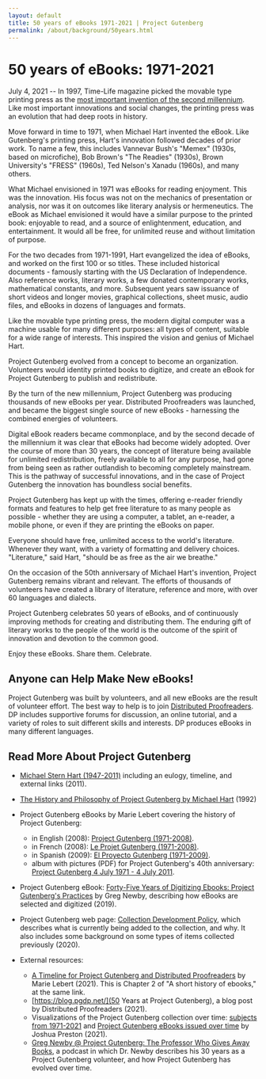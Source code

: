 ```yaml
---
layout: default
title: 50 years of eBooks 1971-2021 | Project Gutenberg
permalink: /about/background/50years.html
---
```


50 years of eBooks: 1971-2021
=============================

July 4, 2021 -- In 1997, Time-Life magazine picked the movable type printing press as the [most important invention of the second millennium](https://en.wikipedia.org/wiki/Johannes_Gutenberg). Like most important innovations and social changes, the printing press was an evolution that had deep roots in history.

Move forward in time to 1971, when Michael Hart invented the eBook. Like Gutenberg's printing press, Hart's innovation followed decades of prior work. To name a few, this includes Vannevar Bush's "Memex" (1930s, based on microfiche), Bob Brown's "The Readies" (1930s), Brown University's "FRESS" (1960s), Ted Nelson's Xanadu (1960s), and many others.

What Michael envisioned in 1971 was eBooks for reading enjoyment. This was the innovation. His focus was not on the mechanics of presentation or analysis, nor was it on outcomes like literary analysis or hermeneutics. The eBook as Michael envisioned it would have a similar purpose to the printed book: enjoyable to read, and a source of enlightenment, education, and entertainment. It would all be free, for unlimited reuse and without limitation of purpose. 

For the two decades from 1971-1991, Hart evangelized the idea of eBooks, and worked on the first 100 or so titles. These included historical documents - famously starting with the US Declaration of Independence. Also reference works, literary works, a few donated contemporary works, mathematical constants, and more. Subsequent years saw issuance of short videos and longer movies, graphical collections, sheet music, audio files, and eBooks in dozens of languages and formats.

Like the movable type printing press, the modern digital computer was a machine usable for many different purposes: all types of content, suitable for a wide range of interests. This inspired the vision and genius of Michael Hart.

Project Gutenberg evolved from a concept to become an organization. Volunteers would identity printed books to digitize, and create an eBook for Project Gutenberg to publish and redistribute.

By the turn of the new millennium, Project Gutenberg was producing thousands of new eBooks per year. Distributed Proofreaders was launched, and became the biggest single source of new eBooks - harnessing the combined energies of volunteers.

Digital eBook readers became commonplace, and by the second decade of the millennium it was clear that eBooks had become widely adopted. Over the course of more than 30 years, the concept of literature being available for unlimited redistribution, freely available to all for any purpose, had gone from being seen as rather outlandish to becoming completely mainstream. This is the pathway of successful innovations, and in the case of Project Gutenberg the innovation has boundless social benefits.

Project Gutenberg has kept up with the times, offering e-reader friendly formats and features to help get free literature to as many people as possible - whether they are using a computer, a tablet, an e-reader, a mobile phone, or even if they are printing the eBooks on paper.

Everyone should have free, unlimited access to the world's literature. Whenever they want, with a variety of formatting and delivery choices. "Literature," said Hart, "should be as free as the air we breathe."

On the occasion of the 50th anniversary of Michael Hart's invention, Project Gutenberg remains vibrant and relevant. The efforts of thousands of volunteers have created a library of literature, reference and more, with over 60 languages and dialects.

Project Gutenberg celebrates 50 years of eBooks, and of continuously improving methods for creating and distributing them. The enduring gift of literary works to the people of the world is the outcome of the spirit of innovation and devotion to the common good.

Enjoy these eBooks. Share them. Celebrate.


## Anyone can Help Make New eBooks!

Project Gutenberg was built by volunteers, and all new eBooks are the result of volunteer effort. The best way to help is to join [Distributed Proofreaders](https://www.pgdp.net). DP includes supportive forums for discussion, an online tutorial, and a variety of roles to suit different skills and interests. DP produces eBooks in many different languages.

## Read More About Project Gutenberg

- [Michael Stern Hart (1947-2011)](https://www.gutenberg.org/attic/hart.html) including an eulogy, timeline, and external links (2011).

- [The History and Philosophy of Project Gutenberg by Michael Hart](/about/background/history_and_philosophy.html) (1992)

- Project Gutenberg eBooks by Marie Lebert covering the history of Project
Gutenberg:
  - in English (2008): [Project Gutenberg (1971-2008)](https://www.gutenberg.org/ebooks/27045).
  - in French (2008): [Le Projet Gutenberg (1971-2008)](https://www.gutenberg.org/ebooks/27046).
  - in Spanish (2009): [El Proyecto Gutenberg (1971-2009)](https://www.gutenberg.org/ebooks/31633).
  - album with pictures (PDF) for Project Gutenberg's 40th anniversary: [Project Gutenberg 4 July 1971 - 4 July 2011](https://www.gutenberg.org/ebooks/36616).

- Project Gutenberg eBook: [Forty-Five Years of Digitizing Ebooks: Project Gutenberg's Practices](https://www.gutenberg.org/ebooks/60600) by Greg Newby, describing how eBooks are selected and digitized (2019).

- Project Gutenberg web page: [Collection Development Policy](https://www.gutenberg.org/policy/collection_development.html), which describes what is currently being added to the collection, and why. It also includes some background on some types of items collected previously (2020).

- External resources:
  - [A Timeline for Project Gutenberg and Distributed Proofreaders](https://archive.org/details/history-ebooks/mode/2up) by Marie Lebert (2021). This is Chapter 2 of "A short history of ebooks," at the same link.
  - [https://blog.pgdp.net/](50 Years at Project Gutenberg), a blog post by Distributed Proofreaders (2021).
  - Visualizations of the Project Gutenberg collection over time: [subjects from 1971-2021](https://public.tableau.com/views/ProjectGutenbergat50/Dashareachartbysubject?:language=en-US&:display_count=n&:origin=viz_share_link&:showVizHome=no) and [Project Gutenberg eBooks issued over time](https://public.tableau.com/views/ProjectGutenbergebooksIssuedOverTime/Dashheatmap?:language=en-US&:display_count=n&:origin=viz_share_link:showVizHome=no) by Joshua Preston (2021). 
  - [Greg Newby @ Project Gutenberg: The Professor Who Gives Away Books](https://share.transistor.fm/s/667f33b9), a podcast in which Dr. Newby describes his 30 years as a Project Gutenberg volunteer, and how Project Gutenberg has evolved over time.


